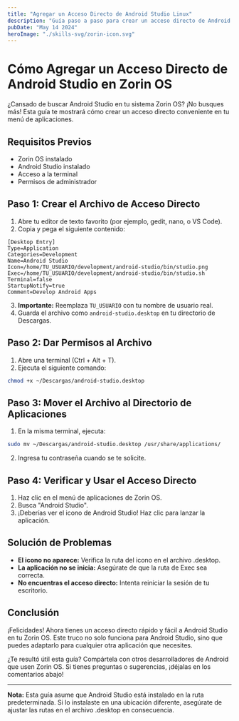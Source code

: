 ```yaml
---
title: "Agregar un Acceso Directo de Android Studio Linux"
description: "Guía paso a paso para crear un acceso directo de Android Studio en la sección de Apps de Zorin OS"
pubDate: "May 14 2024"
heroImage: "./skills-svg/zorin-icon.svg"
---
```


# Cómo Agregar un Acceso Directo de Android Studio en Zorin OS

¿Cansado de buscar Android Studio en tu sistema Zorin OS? ¡No busques más! Esta guía te mostrará cómo crear un acceso directo conveniente en tu menú de aplicaciones.

## Requisitos Previos

- Zorin OS instalado
- Android Studio instalado
- Acceso a la terminal
- Permisos de administrador

## Paso 1: Crear el Archivo de Acceso Directo

1. Abre tu editor de texto favorito (por ejemplo, gedit, nano, o VS Code).
2. Copia y pega el siguiente contenido:

```plaintext
[Desktop Entry]
Type=Application
Categories=Development
Name=Android Studio
Icon=/home/TU_USUARIO/development/android-studio/bin/studio.png
Exec=/home/TU_USUARIO/development/android-studio/bin/studio.sh
Terminal=false
StartupNotify=true
Comment=Develop Android Apps
```

3. **Importante:** Reemplaza `TU_USUARIO` con tu nombre de usuario real.
4. Guarda el archivo como `android-studio.desktop` en tu directorio de Descargas.

## Paso 2: Dar Permisos al Archivo

1. Abre una terminal (Ctrl + Alt + T).
2. Ejecuta el siguiente comando:

```bash
chmod +x ~/Descargas/android-studio.desktop
```

## Paso 3: Mover el Archivo al Directorio de Aplicaciones

1. En la misma terminal, ejecuta:

```bash
sudo mv ~/Descargas/android-studio.desktop /usr/share/applications/
```

2. Ingresa tu contraseña cuando se te solicite.

## Paso 4: Verificar y Usar el Acceso Directo

1. Haz clic en el menú de aplicaciones de Zorin OS.
2. Busca "Android Studio".
3. ¡Deberías ver el icono de Android Studio! Haz clic para lanzar la aplicación.

## Solución de Problemas

- **El icono no aparece:** Verifica la ruta del icono en el archivo .desktop.
- **La aplicación no se inicia:** Asegúrate de que la ruta de Exec sea correcta.
- **No encuentras el acceso directo:** Intenta reiniciar la sesión de tu escritorio.

## Conclusión

¡Felicidades! Ahora tienes un acceso directo rápido y fácil a Android Studio en tu Zorin OS. Este truco no solo funciona para Android Studio, sino que puedes adaptarlo para cualquier otra aplicación que necesites.

¿Te resultó útil esta guía? Compártela con otros desarrolladores de Android que usen Zorin OS. Si tienes preguntas o sugerencias, ¡déjalas en los comentarios abajo!

---

**Nota:** Esta guía asume que Android Studio está instalado en la ruta predeterminada. Si lo instalaste en una ubicación diferente, asegúrate de ajustar las rutas en el archivo .desktop en consecuencia.